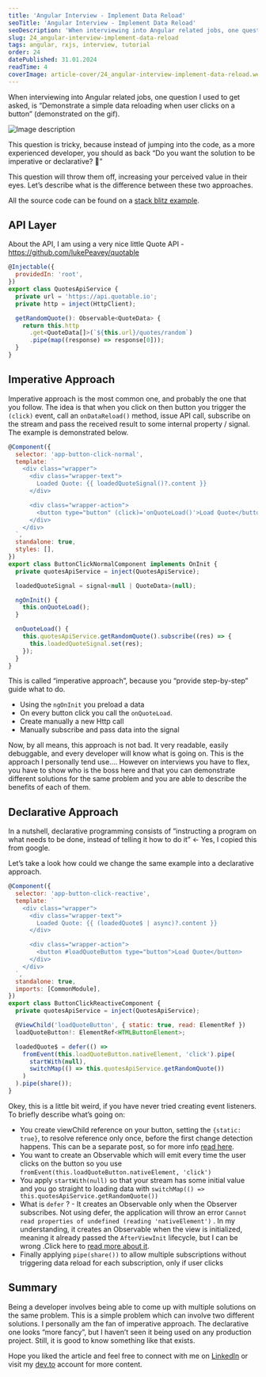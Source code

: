 ```yaml
---
title: 'Angular Interview - Implement Data Reload'
seoTitle: 'Angular Interview - Implement Data Reload'
seoDescription: 'When interviewing into Angular related jobs, one question I used to get asked, is “Demonstrate a...'
slug: 24_angular-interview-implement-data-reload
tags: angular, rxjs, interview, tutorial
order: 24
datePublished: 31.01.2024
readTime: 4
coverImage: article-cover/24_angular-interview-implement-data-reload.webp
---
```


When interviewing into Angular related jobs, one question I used to get asked, is “Demonstrate a simple data reloading when user clicks on a button” (demonstrated on the gif).

![Image description](https://dev-to-uploads.s3.amazonaws.com/uploads/articles/nfejshzdmijhx0l58zki.gif)

This question is tricky, because instead of jumping into the code, as a more experienced developer, you should as back “Do you want the solution to be imperative or declarative? 🤔”

This question will throw them off, increasing your perceived value in their eyes. Let’s describe what is the difference between these two approaches.

All the source code can be found on a [stack blitz example](https://stackblitz.com/edit/stackblitz-starters-hlnvxn).

## API Layer

About the API, I am using a very nice little Quote API - https://github.com/lukePeavey/quotable

```jsx
@Injectable({
  providedIn: 'root',
})
export class QuotesApiService {
  private url = 'https://api.quotable.io';
  private http = inject(HttpClient);

  getRandomQuote(): Observable<QuoteData> {
    return this.http
      .get<QuoteData[]>(`${this.url}/quotes/random`)
      .pipe(map((response) => response[0]));
  }
}
```

## Imperative Approach

Imperative approach is the most common one, and probably the one that you follow. The idea is that when you click on then button you trigger the `(click)` event, call an `onDataReload()` method, issue API call, subscribe on the stream and pass the received result to some internal property / signal. The example is demonstrated below.

```jsx
@Component({
  selector: 'app-button-click-normal',
  template: `
    <div class="wrapper">
      <div class="wrapper-text">
        Loaded Quote: {{ loadedQuoteSignal()?.content }}
      </div>

      <div class="wrapper-action">
        <button type="button" (click)='onQuoteLoad()'>Load Quote</button>
      </div>
    </div>
  `,
  standalone: true,
  styles: [],
})
export class ButtonClickNormalComponent implements OnInit {
  private quotesApiService = inject(QuotesApiService);

  loadedQuoteSignal = signal<null | QuoteData>(null);

  ngOnInit() {
    this.onQuoteLoad();
  }

  onQuoteLoad() {
    this.quotesApiService.getRandomQuote().subscribe((res) => {
      this.loadedQuoteSignal.set(res);
    });
  }
}
```

This is called “imperative approach”, because you “provide step-by-step” guide what to do.

- Using the `ngOnInit` you preload a data
- On every button click you call the `onQuoteLoad`.
- Create manually a new Http call
- Manually subscribe and pass data into the signal

Now, by all means, this approach is not bad. It very readable, easily debuggable, and every developer will know what is going on. This is the approach I personally tend use…. However on interviews you have to flex, you have to show who is the boss here and that you can demonstrate different solutions for the same problem and you are able to describe the benefits of each of them.

## Declarative Approach

In a nutshell, declarative programming consists of ”instructing a program on what needs to be done, instead of telling it how to do it” ← Yes, I copied this from google.

Let’s take a look how could we change the same example into a declarative approach.

```jsx
@Component({
  selector: 'app-button-click-reactive',
  template: `
    <div class="wrapper">
      <div class="wrapper-text">
        Loaded Quote: {{ (loadedQuote$ | async)?.content }}
      </div>

      <div class="wrapper-action">
        <button #loadQuoteButton type="button">Load Quote</button>
      </div>
    </div>
  `,
  standalone: true,
  imports: [CommonModule],
})
export class ButtonClickReactiveComponent {
  private quotesApiService = inject(QuotesApiService);

  @ViewChild('loadQuoteButton', { static: true, read: ElementRef })
  loadQuoteButton!: ElementRef<HTMLButtonElement>;

  loadedQuote$ = defer(() =>
    fromEvent(this.loadQuoteButton.nativeElement, 'click').pipe(
      startWith(null),
      switchMap(() => this.quotesApiService.getRandomQuote())
    )
  ).pipe(share());
}
```

Okey, this is a little bit weird, if you have never tried creating event listeners. To briefly describe what’s going on:

- You create viewChild reference on your button, setting the `{static: true}`, to resolve reference only once, before the first change detection happens. This can be a separate post, so for more info [read here](https://stackoverflow.com/questions/56359504/how-should-i-use-the-new-static-option-for-viewchild-in-angular-8).
- You want to create an Observable which will emit every time the user clicks on the button so you use `fromEvent(this.loadQuoteButton.nativeElement, 'click')`
- You apply `startWith(null)` so that your stream has some initial value and you go straight to loading data with `switchMap(() => this.quotesApiService.getRandomQuote())`
- What is `defer` ? - It creates an Observable only when the Observer subscribes. Not using defer, the application will throw an error `Cannot read properties of undefined (reading 'nativeElement')` . In my understanding, it creates an Observable when the view is initialized, meaning it already passed the `AfterViewInit` lifecycle, but I can be wrong .Click here to [read more about it](https://stackoverflow.com/a/57278481).
- Finally applying `pipe(share())` to allow multiple subscriptions without triggering data reload for each subscription, only if user clicks

## Summary

Being a developer involves being able to come up with multiple solutions on the same problem. This is a simple problem which can involve two different solutions. I personally am the fan of imperative approach. The declarative one looks “more fancy”, but I haven’t seen it being used on any production project. Still, it is good to know something like that exists.

Hope you liked the article and feel free to connect with me on [LinkedIn](https://www.linkedin.com/in/eduard-krivanek) or visit my [dev.to](https://dev.to/krivanek06) account for more content.

